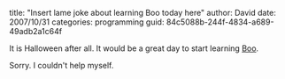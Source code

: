 
title: "Insert lame joke about learning Boo today here"
author: David
date: 2007/10/31
categories: programming
guid: 84c5088b-244f-4834-a689-49adb2a1c64f

It is Halloween after all. It would be a great day to start learning [Boo](http://boo.codehaus.org/). 

Sorry. I couldn't help myself.

